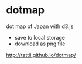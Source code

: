 # dotmap

dot map of Japan with d3.js

+ save to local storage
+ download as png file

http://tattii.github.io/dotmap/
